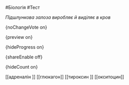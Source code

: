 #Біологія #Тест

*Підшлункова залоза виробляє й виділяє в кров*

{noChangeVote on}

{preview on}

{hideProgress on}

{shareEnable off}

{hideCount on}

[[адреналін ]]
[[глюкагон]]
[[тироксин ]]
[[окситоцин]]
